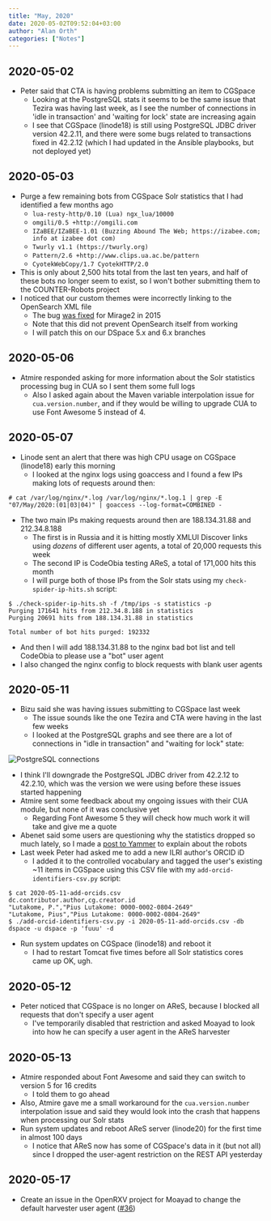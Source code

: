 ```yaml
---
title: "May, 2020"
date: 2020-05-02T09:52:04+03:00
author: "Alan Orth"
categories: ["Notes"]
---
```


## 2020-05-02

- Peter said that CTA is having problems submitting an item to CGSpace
  - Looking at the PostgreSQL stats it seems to be the same issue that Tezira was having last week, as I see the number of connections in 'idle in transaction' and 'waiting for lock' state are increasing again
  - I see that CGSpace (linode18) is still using PostgreSQL JDBC driver version 42.2.11, and there were some bugs related to transactions fixed in 42.2.12 (which I had updated in the Ansible playbooks, but not deployed yet)

<!--more-->

## 2020-05-03

- Purge a few remaining bots from CGSpace Solr statistics that I had identified a few months ago
  - `lua-resty-http/0.10 (Lua) ngx_lua/10000`
  - `omgili/0.5 +http://omgili.com`
  - `IZaBEE/IZaBEE-1.01 (Buzzing Abound The Web; https://izabee.com; info at izabee dot com)`
  - `Twurly v1.1 (https://twurly.org)`
  - `Pattern/2.6 +http://www.clips.ua.ac.be/pattern`
  - `CyotekWebCopy/1.7 CyotekHTTP/2.0`
- This is only about 2,500 hits total from the last ten years, and half of these bots no longer seem to exist, so I won't bother submitting them to the COUNTER-Robots project
- I noticed that our custom themes were incorrectly linking to the OpenSearch XML file
  - The bug [was fixed](https://jira.lyrasis.org/browse/DS-2592) for Mirage2 in 2015
  - Note that this did not prevent OpenSearch itself from working
  - I will patch this on our DSpace 5.x and 6.x branches

## 2020-05-06

- Atmire responded asking for more information about the Solr statistics processing bug in CUA so I sent them some full logs
  - Also I asked again about the Maven variable interpolation issue for `cua.version.number`, and if they would be willing to upgrade CUA to use Font Awesome 5 instead of 4.

## 2020-05-07

- Linode sent an alert that there was high CPU usage on CGSpace (linode18) early this morning
  - I looked at the nginx logs using goaccess and I found a few IPs making lots of requests around then:

```
# cat /var/log/nginx/*.log /var/log/nginx/*.log.1 | grep -E "07/May/2020:(01|03|04)" | goaccess --log-format=COMBINED -
```

- The two main IPs making requests around then are 188.134.31.88 and 212.34.8.188
  - The first is in Russia and it is hitting mostly XMLUI Discover links using _dozens_ of different user agents, a total of 20,000 requests this week
  - The second IP is CodeObia testing AReS, a total of 171,000 hits this month
  - I will purge both of those IPs from the Solr stats using my `check-spider-ip-hits.sh` script:

```
$ ./check-spider-ip-hits.sh -f /tmp/ips -s statistics -p
Purging 171641 hits from 212.34.8.188 in statistics
Purging 20691 hits from 188.134.31.88 in statistics

Total number of bot hits purged: 192332
```

- And then I will add 188.134.31.88 to the nginx bad bot list and tell CodeObia to please use a "bot" user agent
- I also changed the nginx config to block requests with blank user agents

## 2020-05-11

- Bizu said she was having issues submitting to CGSpace last week
  - The issue sounds like the one Tezira and CTA were having in the last few weeks
  - I looked at the PostgreSQL graphs and see there are a lot of connections in "idle in transaction" and "waiting for lock" state:

![PostgreSQL connections](/cgspace-notes/2020/05/postgres_connections_cgspace-week.png)

- I think I'll downgrade the PostgreSQL JDBC driver from 42.2.12 to 42.2.10, which was the version we were using before these issues started happening
- Atmire sent some feedback about my ongoing issues with their CUA module, but none of it was conclusive yet
  - Regarding Font Awesome 5 they will check how much work it will take and give me a quote
- Abenet said some users are questioning why the statistics dropped so much lately, so I made a [post to Yammer](https://www.yammer.com/dspacedevelopers/#/Threads/show?threadId=674923030216704) to explain about the robots
- Last week Peter had asked me to add a new ILRI author's ORCID iD
  - I added it to the controlled vocabulary and tagged the user's existing ~11 items in CGSpace using this CSV file with my `add-orcid-identifiers-csv.py` script:

```
$ cat 2020-05-11-add-orcids.csv
dc.contributor.author,cg.creator.id
"Lutakome, P.","Pius Lutakome: 0000-0002-0804-2649"
"Lutakome, Pius","Pius Lutakome: 0000-0002-0804-2649"
$ ./add-orcid-identifiers-csv.py -i 2020-05-11-add-orcids.csv -db dspace -u dspace -p 'fuuu' -d
```

- Run system updates on CGSpace (linode18) and reboot it
  - I had to restart Tomcat five times before all Solr statistics cores came up OK, ugh.

## 2020-05-12

- Peter noticed that CGSpace is no longer on AReS, because I blocked all requests that don't specify a user agent
  - I've temporarily disabled that restriction and asked Moayad to look into how he can specify a user agent in the AReS harvester

## 2020-05-13

- Atmire responded about Font Awesome and said they can switch to version 5 for 16 credits
  - I told them to go ahead
- Also, Atmire gave me a small workaround for the `cua.version.number` interpolation issue and said they would look into the crash that happens when processing our Solr stats
- Run system updates and reboot AReS server (linode20) for the first time in almost 100 days
  - I notice that AReS now has some of CGSpace's data in it (but not all) since I dropped the user-agent restriction on the REST API yesterday

## 2020-05-17

- Create an issue in the OpenRXV project for Moayad to change the default harvester user agent ([#36](https://github.com/ilri/OpenRXV/issues/36))

<!-- vim: set sw=2 ts=2: -->
